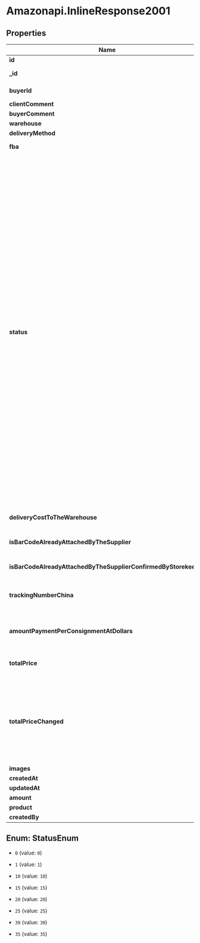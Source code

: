 # Amazonapi.InlineResponse2001

## Properties

Name | Type | Description | Notes
------------ | ------------- | ------------- | -------------
**id** | **Number** | id заказ. | [optional] 
**_id** | **String** | GUID данной записи в БД. | [optional] 
**buyerId** | **String** | GUID пользователя(байера) | [optional] 
**clientComment** | **String** | Комментарии клиента. | 
**buyerComment** | **String** | комментарии байера. | [optional] 
**warehouse** | **Number** | Номер склада. | 
**deliveryMethod** | **Number** | Вид доставки. | 
**fba** | **Boolean** | Признак FBA это заказ или нет. | [optional] 
**status** | **Number** |    formed: 0,  Корзина - статус \&quot;Формируется\&quot;      new: 1,  Клиент создал заказ - статус \&quot;Новый\&quot;      readyToProcess: 10,  Заказ доступен к обработке закупщиком (через 15минут после того как он был сделан, приобрёл статус Новый ) - статус \&quot;доступен для обработки\&quot;      atProcess: 15,  Закупщик взял заказ в обработку - статус \&quot;в обработке\&quot;        Варианты обработки - \&quot;Что-то не так - требуется уточнение у клиента\&quot; - уведомить клиента. - закупщику контрольное         уведомление (т.к. будет суброль)        Необходим поиск нового поставщика. - уведомить клиента. - закупщику контрольное уведомление (т.к. будет суброль)      paid: 20, закупщик оплатил заказ - статус \&quot;оплачен\&quot;       trackNumberIssued: 25, выдан и принят трек номер - статус \&quot;выдан трек номер\&quot;      inStock: 30, Товар пришёл на склад - \&quot;Пришёл на склад\&quot;      returnOrder: 35 Если Заказ пришёл не кондиционный - \&quot;возврат заказа\&quot;     | [optional] [default to StatusEnum.1]
**deliveryCostToTheWarehouse** | **Number** | Стоимость доставки до склада. | 
**isBarCodeAlreadyAttachedByTheSupplier** | **Boolean** | Кнопка в заказе, сообщающая складу что штрихкод на товар поклеен у поставщика. | [optional] 
**isBarCodeAlreadyAttachedByTheSupplierConfirmedByStorekeeper** | **Boolean** | ????&#x3D;&#x3D;&#x3D;&#x3D;нет описания &#x3D;&#x3D;&#x3D;&#x3D; | [optional] 
**trackingNumberChina** | **String** | Трек номер в ЗАКАЗЕ, по китаю отправленный заказ, до нашего склада. Вводиться баером, в заказ. | [optional] 
**amountPaymentPerConsignmentAtDollars** | **Number** | Сумма оплаты $ за партию товара - это сумма в $ указывается закупщиком | [optional] 
**totalPrice** | **Number** | Сумма оплаты $ за партию товара - это сумма в $ указывается закупщиком | [optional] 
**totalPriceChanged** | **Number** | Если вдруг байер понял что стоимость заказа меняется в меньшую/большую сторону он напишет эту сумму в заказе в поле totalPriceChanged (нужно добавить это поле), далее корректировка стоимости решается через админа.  | [optional] 
**images** | **[String]** | Массив картинок. | [optional] 
**createdAt** | **String** |  | [optional] 
**updatedAt** | **String** |  | [optional] 
**amount** | **Number** | кол-во | [optional] 
**product** | [**InlineResponse200**](InlineResponse200.md) |  | 
**createdBy** | [**ApiV1AdminsOrdersCreatedBy**](ApiV1AdminsOrdersCreatedBy.md) |  | [optional] 



## Enum: StatusEnum


* `0` (value: `0`)

* `1` (value: `1`)

* `10` (value: `10`)

* `15` (value: `15`)

* `20` (value: `20`)

* `25` (value: `25`)

* `30` (value: `30`)

* `35` (value: `35`)




